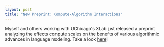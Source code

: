 ```yaml
---
layout: post
title: "New Preprint: Compute-Algorithm Interactions"
---
```


Myself and others working with UChicago's XLab just released a preprint analyzing
the effects compute scales on the benefits of various algorithmic advances in 
language modeling. Take a look [here](https://arxiv.org/abs/2505.04075)!
